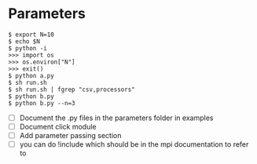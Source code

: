 # Parameters

```
$ export N=10
$ echo $N
$ python -i
>>> import os
>>> os.environ["N"]
>>> exit()
$ python a.py
$ sh run.sh
$ sh run.sh | fgrep "csv,processors"
$ python b.py
$ python b.py --n=3
```

- [ ] Document the .py files in the parameters folder in examples
- [ ] Document click module
- [ ] Add parameter passing section
- [ ] you can do !include which should be in the mpi documentation to refer to
